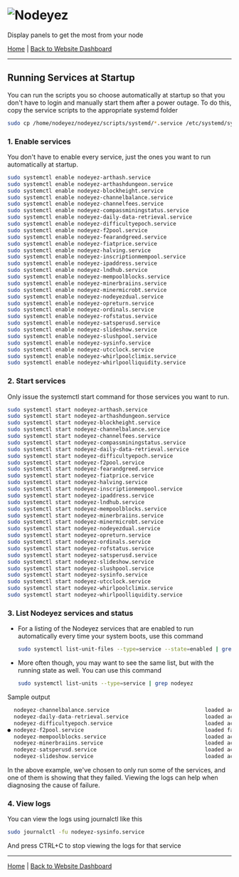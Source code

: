 # ![Nodeyez](../images/nodeyez.svg)
Display panels to get the most from your node

[Home](../README.md) | [Back to Website Dashboard](./install-5-websitedashboard.md) 

---

## Running Services at Startup

You can run the scripts you so choose automatically at startup so that you don't
have to login and manually start them after a power outage.  To do this, copy 
the service scripts to the appropriate systemd folder

   ```sh
   sudo cp /home/nodeyez/nodeyez/scripts/systemd/*.service /etc/systemd/system/
   ```

### 1. Enable services

You don't have to enable every service, just the ones you want to run 
automatically at startup.

   ```sh
   sudo systemctl enable nodeyez-arthash.service
   sudo systemctl enable nodeyez-arthashdungeon.service
   sudo systemctl enable nodeyez-blockheight.service
   sudo systemctl enable nodeyez-channelbalance.service
   sudo systemctl enable nodeyez-channelfees.service
   sudo systemctl enable nodeyez-compassminingstatus.service
   sudo systemctl enable nodeyez-daily-data-retrieval.service
   sudo systemctl enable nodeyez-difficultyepoch.service
   sudo systemctl enable nodeyez-f2pool.service
   sudo systemctl enable nodeyez-fearandgreed.service
   sudo systemctl enable nodeyez-fiatprice.service
   sudo systemctl enable nodeyez-halving.service
   sudo systemctl enable nodeyez-inscriptionmempool.service
   sudo systemctl enable nodeyez-ipaddress.service
   sudo systemctl enable nodeyez-lndhub.service
   sudo systemctl enable nodeyez-mempoolblocks.service
   sudo systemctl enable nodeyez-minerbraiins.service
   sudo systemctl enable nodeyez-minermicrobt.service
   sudo systemctl enable nodeyez-nodeyezdual.service
   sudo systemctl enable nodeyez-opreturn.service
   sudo systemctl enable nodeyez-ordinals.service
   sudo systemctl enable nodeyez-rofstatus.service
   sudo systemctl enable nodeyez-satsperusd.service
   sudo systemctl enable nodeyez-slideshow.service
   sudo systemctl enable nodeyez-slushpool.service
   sudo systemctl enable nodeyez-sysinfo.service
   sudo systemctl enable nodeyez-utcclock.service
   sudo systemctl enable nodeyez-whirlpoolclimix.service
   sudo systemctl enable nodeyez-whirlpoolliquidity.service
   ```

### 2. Start services

Only issue the systemctl start command for those services you want to run.

   ```sh
   sudo systemctl start nodeyez-arthash.service
   sudo systemctl start nodeyez-arthashdungeon.service
   sudo systemctl start nodeyez-blockheight.service
   sudo systemctl start nodeyez-channelbalance.service
   sudo systemctl start nodeyez-channelfees.service
   sudo systemctl start nodeyez-compassminingstatus.service
   sudo systemctl start nodeyez-daily-data-retrieval.service
   sudo systemctl start nodeyez-difficultyepoch.service
   sudo systemctl start nodeyez-f2pool.service
   sudo systemctl start nodeyez-fearandgreed.service
   sudo systemctl start nodeyez-fiatprice.service
   sudo systemctl start nodeyez-halving.service
   sudo systemctl start nodeyez-inscriptionmempool.service
   sudo systemctl start nodeyez-ipaddress.service
   sudo systemctl start nodeyez-lndhub.service
   sudo systemctl start nodeyez-mempoolblocks.service
   sudo systemctl start nodeyez-minerbraiins.service
   sudo systemctl start nodeyez-minermicrobt.service
   sudo systemctl start nodeyez-nodeyezdual.service
   sudo systemctl start nodeyez-opreturn.service
   sudo systemctl start nodeyez-ordinals.service
   sudo systemctl start nodeyez-rofstatus.service
   sudo systemctl start nodeyez-satsperusd.service
   sudo systemctl start nodeyez-slideshow.service
   sudo systemctl start nodeyez-slushpool.service
   sudo systemctl start nodeyez-sysinfo.service
   sudo systemctl start nodeyez-utcclock.service
   sudo systemctl start nodeyez-whirlpoolclimix.service
   sudo systemctl start nodeyez-whirlpoolliquidity.service
   ```

### 3. List Nodeyez services and status

* For a listing of the Nodeyez services that are enabled to run automatically
  every time your system boots, use this command

   ```sh
   sudo systemctl list-unit-files --type=service --state=enabled | grep nodeyez
   ```

* More often though, you may want to see the same list, but with the running
  state as well.  You can use this command

   ```sh
   sudo systemctl list-units --type=service | grep nodeyez
   ```

Sample output

   ```c
     nodeyez-channelbalance.service                              loaded active running Image(s) for Lightning Channel Balances
     nodeyez-daily-data-retrieval.service                        loaded active running Retrieve background data for Nodeyez
     nodeyez-difficultyepoch.service                             loaded active running Image for Difficulty Epoch
   ● nodeyez-f2pool.service                                      loaded failed failed  Image for F2 Pool Mining Summary
     nodeyez-mempoolblocks.service                               loaded active running Image for Mempool Blocks
     nodeyez-minerbraiins.service                                loaded active running Image for Miner Status running Braiins
     nodeyez-satsperusd.service                                  loaded active running Image for Sats per USD
     nodeyez-slideshow.service                                   loaded active running Image Display Slideshow to Framebuffer
   ```

In the above example, we've chosen to only run some of the services, and one of
them is showing that they failed.  Viewing the logs can help when diagnosing
the cause of failure.

### 4. View logs

You can view the logs using journalctl like this

   ```sh
   sudo journalctl -fu nodeyez-sysinfo.service
   ```

And press CTRL+C to stop viewing the logs for that service


---

[Home](../README.md) | [Back to Website Dashboard](./install-5-websitedashboard.md) 

